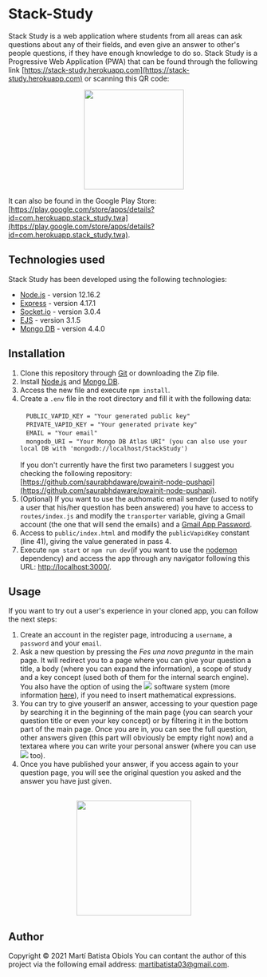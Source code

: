 # Stack-Study
Stack Study is a web application where students from all areas can ask questions about any of their fields, and even  give an answer to other's people questions, if they have enough knowledge to do so. Stack Study is a Progressive Web Application (PWA) that can be found through the following link [https://stack-study.herokuapp.com](https://stack-study.herokuapp.com) or scanning this QR code:

<div align="center">
  <img width="200" src="https://i.imgur.com/lRGKzNL.png"/>
</div>

It can also be found in the Google Play Store: [https://play.google.com/store/apps/details?id=com.herokuapp.stack_study.twa](https://play.google.com/store/apps/details?id=com.herokuapp.stack_study.twa).

## Technologies used
Stack Study has been developed using the following technologies:

* [Node.js](https://nodejs.org/en/) - version 12.16.2
* [Express](https://expressjs.com/) - version 4.17.1
* [Socket.io](https://socket.io/) - version 3.0.4
* [EJS](https://ejs.co/) - version 3.1.5
* [Mongo DB](https://www.mongodb.com/2) - version 4.4.0

## Installation
1. Clone this repository through [Git](https://git-scm.com/) or downloading the Zip file.
2. Install [Node.js](https://nodejs.org/en/) and [Mongo DB](https://www.mongodb.com/2).
3. Access the new file and execute ```npm install```.
4. Create a ```.env``` file in the root directory and fill it with the following data: \
    <br/>
    &nbsp;&nbsp; ```PUBLIC_VAPID_KEY = "Your generated public key"``` \
    &nbsp;&nbsp; ```PRIVATE_VAPID_KEY = "Your generated private key"``` \
    &nbsp;&nbsp; ```EMAIL = "Your email"``` \
    &nbsp;&nbsp; ```mongodb_URI = "Your Mongo DB Atlas URI" (you can also use your local DB with 'mongodb://localhost/StackStudy')``` \
    <br/>
If you don't currently have the first two parameters I suggest you checking the following repository: [https://github.com/saurabhdaware/pwainit-node-pushapi](https://github.com/saurabhdaware/pwainit-node-pushapi).
5. (Optional) If you want to use the authomatic email sender (used to notify a user that his/her question has been answered) you have to access to ```routes/index.js``` and modify the ```transporter``` variable, giving a Gmail account (the one that will send the emails) and a [Gmail App Password](https://support.google.com/accounts/answer/185833?hl=en).
6. Access to ```public/index.html``` and modify the ```publicVapidKey``` constant (line 41), giving the value generated in pass 4.
7. Execute ```npm start``` or ```npm run dev```(if you want to use the [nodemon](https://www.npmjs.com/package/nodemon) dependency) and access the app through any navigator following this URL: [http://localhost:3000/](http://localhost:3000/).

## Usage
If you want to try out a user's experience in your cloned app, you can follow the next steps:

1. Create an account in the register page, introducing a ```username```, a ```password``` and your ```email```.
2. Ask a new question by pressing the <i> Fes una nova pregunta </i> in the main page. It will redirect you to a page where you can give your question a title, a body (where you can expand the information), a scope of study and a key concept (used both of them for the internal search engine). You also have the option of using the <img src="https://latex.codecogs.com/gif.latex?\LaTeX" /> software system (more information [here](https://www.latex-project.org/)), if you need to insert mathematical expressions.
3. You can try to give youserlf an answer, accessing to your question page by searching it in the beginning of the main page (you can search your question title or even your key concept) or by filtering it in the bottom part of the main page. Once you are in, you can see the full question, other answers given (this part will obviously be empty right now) and a textarea where you can write your personal answer (where you can use <img src="https://latex.codecogs.com/gif.latex?\LaTeX" /> too).
4. Once you have published your answer, if you access again to your question page, you will see the original question you asked and the answer you have just given. 
<br/>
<div align="center">
  <img width="230" src="https://i.imgur.com/0NuLmy5.png"/>
</div>

## Author
Copyright © 2021 Martí Batista Obiols
You can contant the author of this project via the following email address: [martibatista03@gmail.com](mailto:martibatista03@gmail.com).

